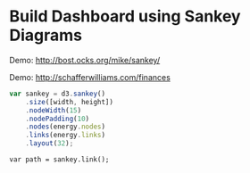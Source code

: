 # Build Dashboard using Sankey Diagrams

Demo: <http://bost.ocks.org/mike/sankey/>

Demo: <http://schafferwilliams.com/finances>

```js
var sankey = d3.sankey()
    .size([width, height])
    .nodeWidth(15)
    .nodePadding(10)
    .nodes(energy.nodes)
    .links(energy.links)
    .layout(32);
```

```
var path = sankey.link();
```
